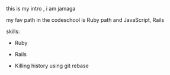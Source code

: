 this is my intro , i am jamaga

my fav path in the codeschool is Ruby path and JavaScript, Rails

skills:
* Ruby

* Rails
* Killing history using git rebase



